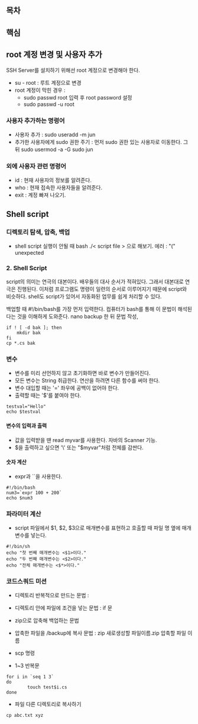 ## 목차

## 핵심

## root 계정 변경 및 사용자 추가
SSH Server를 설치하기 위해선 root 계정으로 변경해야 한다. 
- su - root : 루트 계정으로 변경
- root 계정이 막힌 경우 : 
    - sudo passwd root 입력 후 root password 설정
    - sudo passwd -u root
### 사용자 추가하는 명령어    
- 사용자 추가 : sudo useradd -m jun
- 추가한 사용자에게 sudo 권한 주기 : 먼저 sudo 권한 있는 사용자로 이동한다. 그 뒤 sudo usermod -a -G sudo jun

### 외에 사용자 관련 명령어
- id : 현재 사용자의 정보를 알려준다. 
- who : 현재 접속한 사용자들을 알려준다. 
- exit : 계정 빠져 나오기.

## Shell script

### 디렉토리 탐색, 압축, 백업 
- shell script 실행이 안될 때 bash ./< script file > 으로 해보기. 에러 : "(" unexpected 





### 2. Shell Script
script의 의미는 연극의 대본이다. 배우들의 대사 순서가 적혀있다. 그래서 대본대로 연극은 진행된다. 이처럼 프로그램도 명령이 일련의 순서로 이루어지기 때문에 script와 비슷하다. shell도 script가 있어서 자동화된 업무를 쉽게 처리할 수 있다.<br>

백업할 때 #!/bin/bash를 가장 먼저 입력한다. 컴퓨터가 bash를 통해 이 문법이 해석된다는 것을 이해하게 도와준다.
nano backup 한 뒤 문법 작성, 
<br>
```shell script
if ! [ -d bak ]; then
    mkdir bak
fi 
cp *.cs bak
```

 
### 변수
- 변수를 미리 선언하지 않고 초기화하면 바로 변수가 만들어진다. 
- 모든 변수는 String 취급한다. 연산을 하려면 다른 함수를 써야 한다. 
- 변수 대입할 때는 '=' 좌우에 공백이 없어야 한다. 
- 출력할 때는 '$'를 붙여야 한다. 
```shell script
testval="Hello"
echo $testval
```
#### 변수의 입력과 출력
- 값을 입력받을 땐 read myvar를 사용한다. 자바의 Scanner 기능. 
- $을 출력하고 싶으면 '\' 또는 "$myvar"처럼 전체를 감싼다. 

#### 숫자 계산 
- expr과 ``을 사용한다. 
```shell script
#!/bin/bash
num3=`expr 100 + 200`
echo $num3
``` 

### 파라미터 계산 
- script 파일에서 $1, $2, $3으로 매개변수를 표현하고 호출할 때 파일 명 옆에 매개변수를 넣는다. 
```shell script
#!/bin/sh
echo "첫 번째 매개변수는 <$1>이다."
echo "두 번째 매개변수는 <$2>이다."
echo "전체 매개변수는 <$*>이다."
```


### 코드스쿼드 미션 
- 디렉토리 반복적으로 만드는 문법 :  
- 디렉토리 안에 파일에 조건을 넣는 문법 : if 문 
- zip으로 압축해 백업하는 문법
- 압축한 파일을 /backup에 복사 문법 : zip 새로생성할 파일이름.zip 압축할 파일 이름
- scp 명령 

- 1~3 반복문
```shell script
for i in `seq 1 3`
do
        touch test$i.cs
done
```

- 파일 다른 디렉토리로 복사하기
```shell script
cp abc.txt xyz
```
